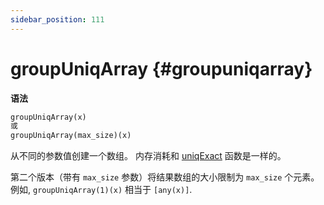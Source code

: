 ```yaml
---
sidebar_position: 111
---
```


# groupUniqArray {#groupuniqarray}

**语法**

``` sql
groupUniqArray(x)
或
groupUniqArray(max_size)(x)
```

从不同的参数值创建一个数组。 内存消耗和 [uniqExact](../../../sql-reference/aggregate-functions/reference/uniqexact.md) 函数是一样的。

第二个版本（带有 `max_size` 参数）将结果数组的大小限制为 `max_size` 个元素。
例如, `groupUniqArray(1)(x)` 相当于 `[any(x)]`.
